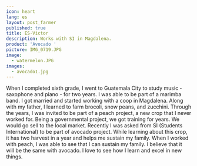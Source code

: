 ```yaml
---
icon: heart
lang: es
layout: post_farmer
published: true
title: ES-Victor
description: Works with SI in Magdalena.
product: 'Avocado '
picture: IMG_0719.JPG
image:
  - watermelon.JPG
images:
  - avocado1.jpg
---
```

When I completed sixth grade, I went to Guatemala City to study music - saxophone and piano - for two years. I was able to be part of a marimba band. I got married and started working with a coop in Magdalena. Along with my father, I learned to farm brocoli, snow peans, and zucchini. 
Through the years, I was invited to be part of a peach project, a new crop that I never worked for. Being a governmental project, we got training for years. We would go sell to the local market. 
Recently I was asked from SI (Students International) to be part of avocado project. While learning about this crop, it has two harvest in a year and helps me sustain my family. When I worked with peach, I was able to see that I can sustain my family. I believe that it will be the same with avocado. I love to see how I learn and excel in new things. 

